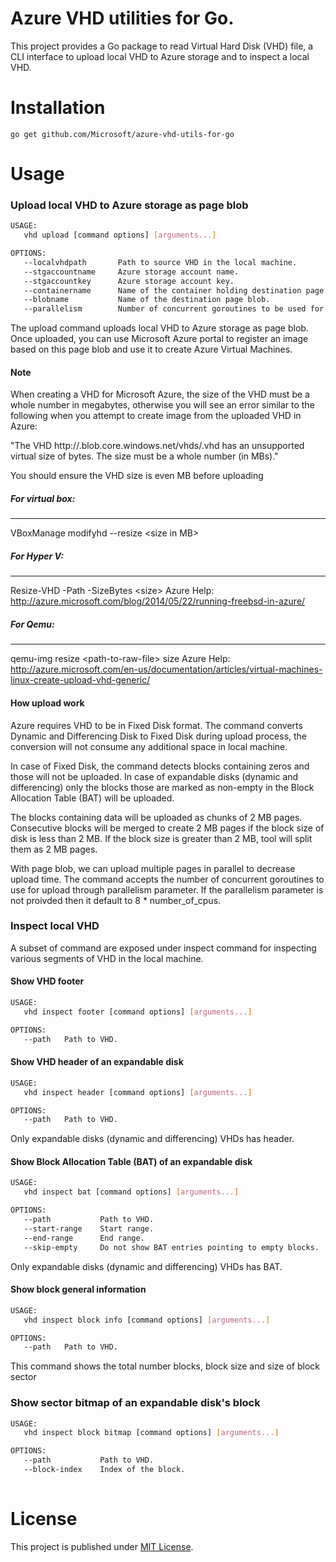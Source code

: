 
# Azure VHD utilities for Go.

This project provides a Go package to read Virtual Hard Disk (VHD) file, a CLI interface to upload local VHD to Azure storage and to inspect a local VHD.

# Installation

    go get github.com/Microsoft/azure-vhd-utils-for-go

# Usage

### Upload local VHD to Azure storage as page blob

```bash
USAGE:
   vhd upload [command options] [arguments...]

OPTIONS:
   --localvhdpath       Path to source VHD in the local machine.
   --stgaccountname     Azure storage account name.
   --stgaccountkey      Azure storage account key.
   --containername      Name of the container holding destination page blob. (Default: vhds)
   --blobname           Name of the destination page blob.
   --parallelism        Number of concurrent goroutines to be used for upload
```

The upload command uploads local VHD to Azure storage as page blob. Once uploaded, you can use Microsoft Azure portal to register an image based on this page blob and use it to create Azure Virtual Machines.

#### Note
When creating a VHD for Microsoft Azure, the size of the VHD must be a whole number in megabytes, otherwise you will see an error similar to the following when you attempt to create image from the uploaded VHD in Azure:

"The VHD http://<mystorageaccount>.blob.core.windows.net/vhds/<vhd-pageblob-name>.vhd has an unsupported virtual size of <number> bytes. The size must be a whole number (in MBs)."

You should ensure the VHD size is even MB before uploading

##### For virtual box:
-------------------
VBoxManage modifyhd <absolute path to file> --resize &lt;size in MB&gt;

##### For Hyper V:
----------------
Resize-VHD -Path <absolute path to file> -SizeBytes &lt;size&gt;
  Azure Help: http://azure.microsoft.com/blog/2014/05/22/running-freebsd-in-azure/

##### For Qemu:
-------------
qemu-img resize &lt;path-to-raw-file&gt; size
  Azure Help: http://azure.microsoft.com/en-us/documentation/articles/virtual-machines-linux-create-upload-vhd-generic/
 
#### How upload work

Azure requires VHD to be in Fixed Disk format. The command converts Dynamic and Differencing Disk to Fixed Disk during upload process, the conversion will not consume any additional space in local machine.

In case of Fixed Disk, the command detects blocks containing zeros and those will not be uploaded. In case of expandable disks (dynamic and differencing) only the blocks those are marked as non-empty in
the Block Allocation Table (BAT) will be uploaded.

The blocks containing data will be uploaded as chunks of 2 MB pages. Consecutive blocks will be merged to create 2 MB pages if the block size of disk is less than 2 MB. If the block size is greater than 2 MB, 
tool will split them as 2 MB pages.  

With page blob, we can upload multiple pages in parallel to decrease upload time. The command accepts the number of concurrent goroutines to use for upload through parallelism parameter. If the parallelism parameter is not proivded then it default to 8 * number_of_cpus.

### Inspect local VHD

A subset of command are exposed under inspect command for inspecting various segments of VHD in the local machine.

#### Show VHD footer

```bash
USAGE:
   vhd inspect footer [command options] [arguments...]

OPTIONS:
   --path   Path to VHD.
```

#### Show VHD header of an expandable disk

```bash
USAGE:
   vhd inspect header [command options] [arguments...]

OPTIONS:
   --path   Path to VHD.
```

Only expandable disks (dynamic and differencing) VHDs has header.

#### Show Block Allocation Table (BAT) of an expandable disk

```bash
USAGE:
   vhd inspect bat [command options] [arguments...]

OPTIONS:
   --path           Path to VHD.
   --start-range    Start range.
   --end-range      End range.
   --skip-empty     Do not show BAT entries pointing to empty blocks.
```

Only expandable disks (dynamic and differencing) VHDs has BAT.

#### Show block general information

```bash
USAGE:
   vhd inspect block info [command options] [arguments...]

OPTIONS:
   --path   Path to VHD.
```

This command shows the total number blocks, block size and size of block sector

### Show sector bitmap of an expandable disk's block

```bash
USAGE:
   vhd inspect block bitmap [command options] [arguments...]

OPTIONS:
   --path           Path to VHD.
   --block-index    Index of the block.
   
```

# License

This project is published under [MIT License](LICENSE).
